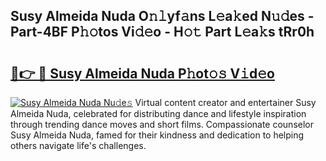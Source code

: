 ## Susy Almeida Nuda O𝚗𝚕yf𝚊ns L𝚎a𝚔ed N𝚞𝚍es - Part-4BF P𝚑𝚘tos Vi𝚍𝚎o - H𝚘𝚝 Part L𝚎a𝚔s tRr0h

# <h2><a href="http://kf73vv.oniu.top/?m=Susy+Almeida+Nuda">🔗👉 🔴 Susy Almeida Nuda P𝚑ot𝚘𝚜 V𝚒d𝚎o</a></h2>

[![Susy Almeida Nuda Nu𝚍e𝚜](https://i.imgur.com/0qMVB7G.gif)](http://kf73vv.oniu.top/?m=Susy+Almeida+Nuda)
Virtual content creator and entertainer Susy Almeida Nuda, celebrated for distributing dance and lifestyle inspiration through trending dance moves and short films. Compassionate counselor Susy Almeida Nuda, famed for their kindness and dedication to helping others navigate life's challenges.  
